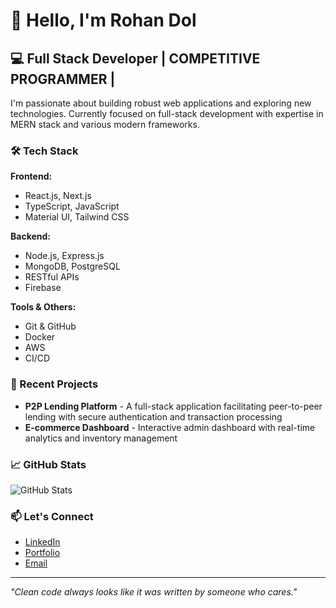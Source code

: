 # 👋 Hello, I'm Rohan Dol

## 💻 Full Stack Developer | COMPETITIVE PROGRAMMER | 

I'm passionate about building robust web applications and exploring new technologies. Currently focused on full-stack development with expertise in MERN stack and various modern frameworks.

### 🛠️ Tech Stack

**Frontend:**
- React.js, Next.js
- TypeScript, JavaScript
- Material UI, Tailwind CSS

**Backend:**
- Node.js, Express.js
- MongoDB, PostgreSQL
- RESTful APIs
- Firebase

**Tools & Others:**
- Git & GitHub
- Docker
- AWS
- CI/CD

### 🚀 Recent Projects

- **P2P Lending Platform** - A full-stack application facilitating peer-to-peer lending with secure authentication and transaction processing
- **E-commerce Dashboard** - Interactive admin dashboard with real-time analytics and inventory management

  
### 📈 GitHub Stats

![GitHub Stats](https://github-readme-stats.vercel.app/api?username=rohandol112&show_icons=true&theme=radical)


### 📫 Let's Connect

- [LinkedIn](https://www.linkedin.com/in/rohandoley/)
- [Portfolio](https://rohandoley.dev)
- [Email](mailto:contact@rohandoley.dev)

---

*"Clean code always looks like it was written by someone who cares."*
